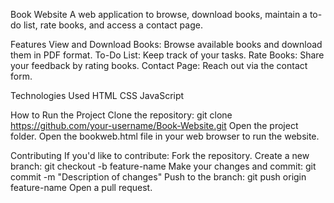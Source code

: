 Book Website
A web application to browse, download books, maintain a to-do list, rate books, and access a contact page.

Features
View and Download Books: Browse available books and download them in PDF format.
To-Do List: Keep track of your tasks.
Rate Books: Share your feedback by rating books.
Contact Page: Reach out via the contact form.

Technologies Used
HTML
CSS
JavaScript

How to Run the Project
Clone the repository: git clone https://github.com/your-username/Book-Website.git
Open the project folder.
Open the bookweb.html file in your web browser to run the website.

Contributing
If you'd like to contribute: Fork the repository.
Create a new branch: git checkout -b feature-name
Make your changes and commit: git commit -m "Description of changes"
Push to the branch: git push origin feature-name
Open a pull request.
